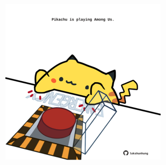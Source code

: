 <!-- built at 30/11/2024, 09:00:39 UTC -->
<p align="center">
  <img width="500" height="500" src="./ReadmeImage.svg">
</p>
